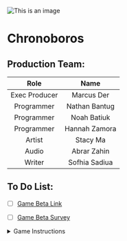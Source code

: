 ![This is an image](https://cdn.discordapp.com/attachments/934209452872192040/955754571718860870/Mental_Wealth.png)

# Chronoboros

## **Production Team:**

|     Role      |     Name      |
|     :---:     |     :---:     |
| Exec Producer |   Marcus Der  |
|  Programmer   | Nathan Bantug |
|  Programmer   |  Noah Batiuk  |
|  Programmer   | Hannah Zamora |
|    Artist     |   Stacy Ma    |
|    Audio      |  Abrar Zahin  |
|    Writer     | Sofhia Sadiua |

## To Do List:
- [ ] [Game Beta Link](https://marinathan.github.io/Beta/index)

- [ ] [Game Beta Survey](https://forms.gle/DcRcu8hny6ZaGoTRA)

<details><summary>Game Instructions</summary>
<p>

##### Controls: 
    
      Movement: WASD/Mouse/Arrow Keys

      Interact: Enter, Space

      Time travel: F
</p>
</details>

